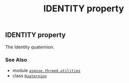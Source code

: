 ﻿---
title: IDENTITY property
second_title: Aspose.3D for Python via .NET API References
description: 
type: docs
weight: 150
url: /aspose.threed.utilities/quaternion/identity/
is_root: false
---

## IDENTITY property


The Identity quaternion.

### See Also
* module [`aspose.threed.utilities`](../../)
* class [`Quaternion`](/3d/python-net/aspose.threed.utilities/quaternion)
